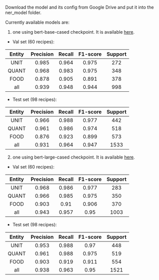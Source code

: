 Download the model and its config from Google Drive and put it into the ner_model folder.

Currently available models are:
1. one using bert-base-cased checkpoint. It is available [here](https://drive.google.com/drive/folders/1HREtqeC8UrmCn5Iw-dRxibszsmZSYGgx?usp=sharing).
  * Val set (60 recipes):

  | Entity | Precision | Recall | F1-score | Support |
  | :----------: | :----------: | :----------: | :----------: | :----------: | 
  | UNIT | 0.985 | 0.964 | 0.975 | 272 | 
  | QUANT | 0.968 | 0.983 | 0.975 | 348 |
  | FOOD | 0.878 | 0.905 | 0.891 | 378 |
  | all | 0.939 | 0.948 | 0.944 | 998 |

  * Test set (98 recipes):
  
  | Entity | Precision | Recall | F1-score | Support |
  | :----------: | :----------: | :----------: | :----------: | :----------: | 
  | UNIT | 0.966 | 0.988 | 0.977 | 442 | 
  | QUANT | 0.961 | 0.986 | 0.974 | 518 |
  | FOOD | 0.876 | 0.923 | 0.899 | 573 |
  | all | 0.931 | 0.964 | 0.947 | 1533 |

2. one using bert-large-cased checkpoint. It is available [here](https://drive.google.com/drive/folders/1Q24_e6rJWjlPEHrYYDPe47jsfYSQU4k5?usp=sharing]).
  * Val set (60 recipes):
  
  | Entity | Precision | Recall | F1-score | Support |
  | :----------: | :----------: | :----------: | :----------: | :----------: | 
  | UNIT | 0.968 | 0.986 | 0.977 | 283 | 
  | QUANT | 0.966 | 0.985 | 0.975 | 350 |
  | FOOD | 0.903 | 0.91 | 0.906 | 370 |
  | all | 0.943 | 0.957 | 0.95 | 1003 |

  * Test set (98 recipes):
  
  | Entity | Precision | Recall | F1-score | Support |
  | :----------: | :----------: | :----------: | :----------: | :----------: | 
  | UNIT | 0.953 | 0.988 | 0.97 | 448 | 
  | QUANT | 0.961 | 0.988 | 0.975 | 519 |
  | FOOD | 0.903 | 0.919 | 0.911 | 554 |
  | all | 0.938 | 0.963 | 0.95 | 1521 |
